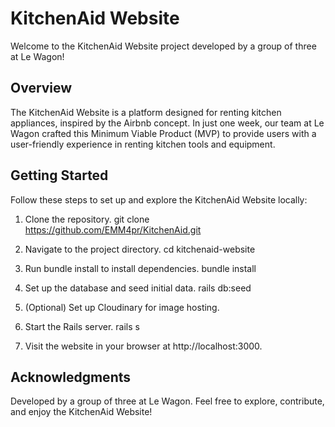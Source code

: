 # KitchenAid Website

Welcome to the KitchenAid Website project developed by a group of three at Le Wagon!

## Overview

The KitchenAid Website is a platform designed for renting kitchen appliances, inspired by the Airbnb concept. In just one week, our team at Le Wagon crafted this Minimum Viable Product (MVP) to provide users with a user-friendly experience in renting kitchen tools and equipment.

## Getting Started

Follow these steps to set up and explore the KitchenAid Website locally:

1. Clone the repository.
   git clone https://github.com/EMM4pr/KitchenAid.git

2. Navigate to the project directory.
  cd kitchenaid-website

3. Run bundle install to install dependencies.
  bundle install

4. Set up the database and seed initial data.
  rails db:seed

5. (Optional) Set up Cloudinary for image hosting.

6. Start the Rails server.
  rails s

7. Visit the website in your browser at http://localhost:3000.

## Acknowledgments
Developed by a group of three at Le Wagon.
Feel free to explore, contribute, and enjoy the KitchenAid Website!
